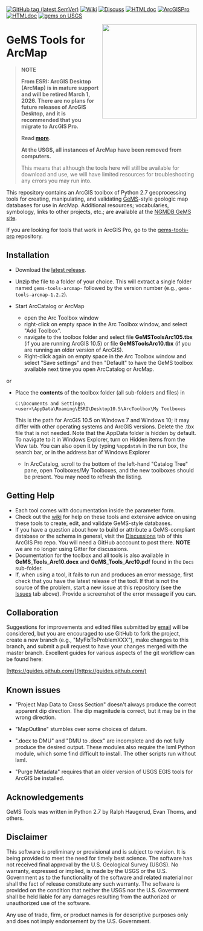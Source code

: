 [![GitHub tag (latest SemVer)](https://img.shields.io/github/v/release/DOI-USGS/gems-tools-arcmap)](https://github.com/DOI-USGS/gems-tools-arcmap/releases/latest)
[![Wiki](https://img.shields.io/badge/-wiki-orange)](https://github.com/DOI-USGS/gems-tools-arcmap/wiki)
[![Discuss](https://img.shields.io/badge/-discuss-orange)](https://github.com/DOI-USGS/gems-tools-pro/discussions) 
[![HTMLdoc](https://img.shields.io/badge/-jupyter_notebooks-orange)](https://github.com/DOI-USGS/gems-tools-pro/tree/notebooks)
[![ArcGISPro](https://img.shields.io/badge/-tools_for_arcgispro-orange)](https://github.com/DOI-USGS/gems-tools-pro)
[![HTMLdoc](https://img.shields.io/badge/-online_gems_documentation-brightgreen)](https://scgeology.github.io/GeMS/index.html)
[![gems on USGS](https://img.shields.io/badge/-NGMDB-brightgreen)](https://ngmdb.usgs.gov/Info/standards/GeMS/)

<img width="250" align="right" src="https://upload.wikimedia.org/wikipedia/commons/thumb/1/1c/USGS_logo_green.svg/500px-USGS_logo_green.svg.png"/>

# GeMS Tools for ArcMap

> **NOTE**
> 
> **From ESRI: ArcGIS Desktop (ArcMap) is in mature support and will be retired March 1, 2026. There are no plans for future releases of ArcGIS Desktop, and it is recommended that you migrate to ArcGIS Pro.**
>
> **Read [more](https://desktop.arcgis.com/en/arcmap/latest/get-started/introduction/whats-new-in-arcgis.htm).**
>
> **At the USGS, all instances of ArcMap have been removed from computers.**
> 
> This means that although the tools here will still be available for download and use, we will have limited resources for troubleshooting any errors you may run into.


This repository contains an ArcGIS toolbox of Python 2.7 geoprocessing tools for creating, manipulating, and validating [GeMS](https://ngmdb.usgs.gov/Info/standards/GeMS/)-style geologic map databases for use in ArcMap. Additional resources; vocabularies, symbology, links to other projects, etc.; are available at the [NGMDB GeMS site](https://ngmdb.usgs.gov/Info/standards/GeMS/#reso).

If you are looking for tools that work in ArcGIS Pro, go to the [gems-tools-pro](https://github.com/DOI-USGS/gems-tools-pro) repository.

## Installation

* Download the [latest release](https://github.com/DOI-USGS/gems-tools-arcmap/releases/latest).
* Unzip the file to a folder of your choice. This will extract a single folder named `gems-tools-arcmap-` followed by the version number (e.g., `gems-tools-arcmap-1.2.2`).

* Start ArcCatalog or ArcMap
  * open the Arc Toolbox window
  * right-click on empty space in the Arc Toolbox window, and select "Add Toolbox".
  * navigate to the toolbox folder and select file **GeMSToolsArc105.tbx** (if you are running ArcGIS 10.5) or file **GeMSToolsArc10.tbx** (if you are running an older version of ArcGIS).
  * Right-click again on empty space in the Arc Toolbox window and select "Save settings" and then "Default" to have the GeMS toolbox available next time you open ArcCatalog or ArcMap.

or

* Place the **contents** of the toolbox folder (all sub-folders and files) in

    `C:\Documents and Settings\<user>\AppData\Roaming\ESRI\Desktop10.5\ArcToolbox\My Toolboxes`

    This is the path for ArcGIS 10.5 on Windows 7 and Windows 10; it may differ with other operating systems and ArcGIS versions. Delete the .tbx file that is not needed. Note that the AppData folder is hidden by default. To navigate to it in Windows Explorer, turn on Hidden items from the View tab. You can also open it by typing `%appdata%` in the run box, the search bar, or in the address bar of Windows Explorer
  * In ArcCatalog, scroll to the bottom of the left-hand "Catalog Tree" pane, open Toolboxes/My Toolboxes, and the new toolboxes should be present. You may need to refresh the listing.

## Getting Help

* Each tool comes with documentation inside the parameter form.
* Check out the [wiki](https://github.com/DOI-USGS/gems-tools-arcmap/wiki) for help on these tools and extensive advice on using these tools to create, edit, and validate GeMS-style databases.
*  If you have a question about how to build or attribute a GeMS-compliant database or the schema in general, visit the [Discussions](https://github.com/DOI-USGS/gems-tools-pro/discussions) tab of this ArcGIS Pro repo. You will need a GitHub acccount to post there. <b>NOTE</b> we are no longer using Gitter for discussions.
* Documentation for the toolbox and all tools is also available in **GeMS_Tools_Arc10.docx** and **GeMS_Tools_Arc10.pdf** found in the `Docs` sub-folder.
* If, when using a tool, it fails to run and produces an error message, first check that you have the latest release of the tool. If that is not the source of the problem, start a new issue at this repository (see the [Issues](https://github.com/DOI-USGS/gems-tools-arcmap/issues) tab above). Provide a screenshot of the error message if you can.

## Collaboration
Suggestions for improvements and edited files submitted by [email](gems@usgs.gov) will be considered, but you are encouraged to use GitHub to fork the project, create a new branch (e.g., "MyFixToProblemXXX"), make changes to this branch, and submit a pull request to have your changes merged with the master branch. Excellent guides for various aspects of the git workflow can be found here:

[https://guides.github.com/](https://guides.github.com/)

## Known issues
* "Project Map Data to Cross Section" doesn't always produce the correct apparent dip direction. The dip magnitude is correct, but it may be in the wrong direction.

* "MapOutline" stumbles over some choices of datum.

* ".docx to DMU" and "DMU to .docx" are incomplete and do not fully produce the desired output. These modules also
require the lxml Python module, which some find difficult to install. The other scripts run without lxml.  

* "Purge Metadata" requires that an older version of USGS EGIS tools for ArcGIS be installed.

## Acknowledgements
GeMS Tools was written in Python 2.7 by Ralph Haugerud, Evan Thoms, and others.

## Disclaimer
This software is preliminary or provisional and is subject to revision. It is being provided to meet the need for timely best science. The software has not received final approval by the U.S. Geological Survey (USGS). No warranty, expressed or implied, is made by the USGS or the U.S. Government as to the functionality of the software and related material nor shall the fact of release constitute any such warranty. The software is provided on the condition that neither the USGS nor the U.S. Government shall be held liable for any damages resulting from the authorized or unauthorized use of the software.

Any use of trade, firm, or product names is for descriptive purposes only and does not imply endorsement by the U.S. Government.
